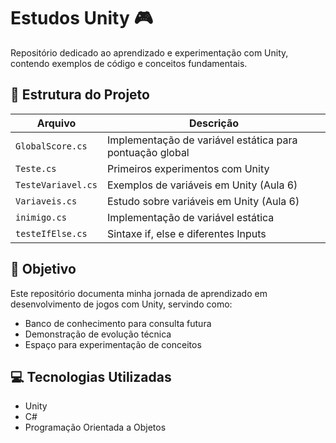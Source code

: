 # Estudos Unity 🎮

Repositório dedicado ao aprendizado e experimentação com Unity, contendo exemplos de código e conceitos fundamentais.

## 📁 Estrutura do Projeto

| Arquivo | Descrição |
|---------|-----------|
| `GlobalScore.cs` | Implementação de variável estática para pontuação global |
| `Teste.cs` | Primeiros experimentos com Unity |
| `TesteVariavel.cs` | Exemplos de variáveis em Unity (Aula 6) |
| `Variaveis.cs` | Estudo sobre variáveis em Unity (Aula 6) |
| `inimigo.cs` | Implementação de variável estática |
| `testeIfElse.cs` | Sintaxe if, else e diferentes Inputs |

## 🚀 Objetivo

Este repositório documenta minha jornada de aprendizado em desenvolvimento de jogos com Unity, servindo como:
- Banco de conhecimento para consulta futura
- Demonstração de evolução técnica
- Espaço para experimentação de conceitos

## 💻 Tecnologias Utilizadas
- Unity
- C#
- Programação Orientada a Objetos

